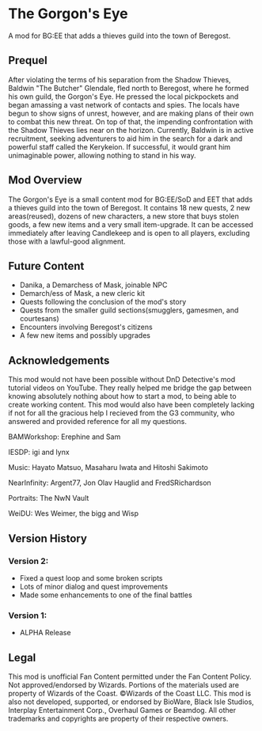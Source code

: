 # The Gorgon's Eye
A mod for BG:EE that adds a thieves guild into the town of Beregost.
<h2>Prequel</h2>
<p>After violating the terms of his separation from the Shadow Thieves, Baldwin
"The Butcher" Glendale, fled north to Beregost, where he formed his own guild,
the Gorgon's Eye. He pressed the local pickpockets and began amassing a vast
network of contacts and spies. The locals have begun to show signs of unrest,
however, and are making plans of their own to combat this new threat. On top of
that, the impending confrontation with the Shadow Thieves lies near on the
horizon. Currently, Baldwin is in active recruitment, seeking adventurers to
aid him in the search for a dark and powerful staff called the Kerykeion. If
successful, it would grant him unimaginable power, allowing nothing to stand in
his way.</p>

<h2>Mod Overview</h2>
<p>The Gorgon's Eye is a small content mod for BG:EE/SoD and EET that adds a
thieves guild into the town of Beregost. It contains 18 new quests, 2 new
areas(reused), dozens of new characters, a new store that buys stolen goods, a
few new items and a very small item-upgrade. It can be accessed immediately
after leaving Candlekeep and is open to all players, excluding those with a
lawful-good alignment.</p>

<h2>Future Content</h2>
<ul>
  <li>Danika, a Demarchess of Mask, joinable NPC</li>
  <li>Demarch/ess of Mask, a new cleric kit</li>
  <li>Quests following the conclusion of the mod's story
  <li>Quests from the smaller guild sections(smugglers, gamesmen, and courtesans)</li>
  <li>Encounters involving Beregost's citizens</li>
  <li>A few new items and possibly upgrades</li>
</ul>
 
<h2>Acknowledgements</h2>
<p>This mod would not have been possible without DnD Detective's mod tutorial 
videos on YouTube. They really helped me bridge the gap between knowing
absolutely nothing about how to start a mod, to being able to create working
content. This mod would also have been completely lacking if not for all the 
gracious help I recieved from the G3 community, who answered and provided
reference for all my questions.</p>

BAMWorkshop: Erephine and Sam

IESDP: igi and lynx

Music: Hayato Matsuo, Masaharu Iwata and Hitoshi Sakimoto

NearInfinity: Argent77, Jon Olav Hauglid and FredSRichardson

Portraits: The NwN Vault  

WeiDU: Wes Weimer, the bigg and Wisp

<h2>Version History</h2>
<h3>Version 2:</h3>
<ul>
  <li>Fixed a quest loop and some broken scripts</li>
  <li>Lots of minor dialog and quest improvements</li>
  <li>Made some enhancements to one of the final battles</li>
 </ul>


<h3>Version 1:</h3>
<ul>
  <li>ALPHA Release</li>
</ul>

<h2>Legal</h2>
<p>This mod is unofficial Fan Content permitted under the Fan Content Policy. Not
approved/endorsed by Wizards. Portions of the materials used are property of
Wizards of the Coast. ©Wizards of the Coast LLC. This mod is also not
developed, supported, or endorsed by BioWare, Black Isle Studios, Interplay
Entertainment Corp., Overhaul Games or Beamdog. All other trademarks and
copyrights are property of their respective owners.</p>
